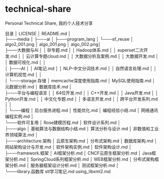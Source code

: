 # technical-share
Personal Technical Share, 我的个人技术分享



目录
│   LICENSE
│   README.md
│   
├───media
│   ├───ai
│   ├───program_lang
│   └───sf_reuse
│           algo2_001.png
│           algo_001.png
│           algo_002.png│           
├───大数据与AI
│   │   BI专题.md
│   │   Hadoop体系.md
│   │   superset二次开发.md
│   │   云计算专题cloud.md
│   │   大数据分析及案例.md
│   │   大数据开发.md
│   │   数据可视化.md
│   │   
│   ├───AI
│   │       AI笔记.md
│   │       NLP-中文分词技术.md
│   │       自然语言处理.md
│   │       计算机视觉.md
│   │       
│   └───storage.存储
│           memcache深度使用指南.md
│           MySQL使用指南.md
│           元数据分析.md
│           数据库技术.md
│           
├───平台与编程语言
│   │   64位开发.md
│   │   C++开发.md
│   │   Java开发.md
│   │   Python开发.md
│   │   中文化专题.md
│   │   多语言开发.md
│   │   跨平台开发系列.md
│   │   
│   └───编程
│           后台服务进程.md
│           性能优化.md
│           编程经验小结.md
│           网络通讯编程实例.md
│           
└───软件可复用
    │   Rose建模历程.md
    │   软件设计系列.md
    │   
    ├───algo
    │       基础算法与数据结构小结.md
    │       算法分析与设计.md
    │       非数值和工业界领域算法.md
    │       
    ├───architecture.架构
    │       云原生架构.md
    │       分布式架构.md
    │       数据库架构.md
    │       网站架构设计与开发.md
    │       软件架构实例.md
    │       软件架构设计.md
    │       
    ├───framework.框架
    │       AI框架分析.md
    │       CNCF云原生框架分析.md
    │       Java框架分析.md
    │       SpringCloud系列框架分析.md
    │       WEB框架分析.md
    │       分布式架构框架分析.md
    │       服务器框架设计分析.md
    │       测试框架分析.md
    │       
    └───library.函数库
            stl学习笔记.md
            using_libxml2.md
            
            
